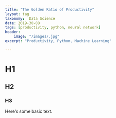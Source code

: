 ```yaml
---
title: "The Golden Ratio of Productivity"
layout: tag
taxonomy:  Data Science
date: 2019-30-08
tags: [productivity, python, neural network]
header:
	image: "/images/.jpg"
excerpt: "Productivity, Python, Machine Learning"

---
```


# H1
## H2
### H3

Here's some basic text.

